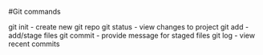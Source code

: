 #Git commands

git init - create new git repo
git status - view changes to project
git add - add/stage files
git commit - provide message for staged files
git log - view recent commits